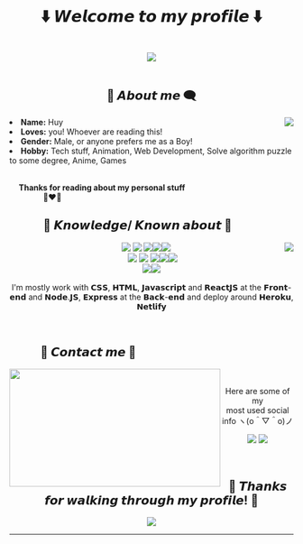<body>
<h1 align="center"> ⬇️ 𝙒𝙚𝙡𝙘𝙤𝙢𝙚 𝙩𝙤 𝙢𝙮 𝙥𝙧𝙤𝙛𝙞𝙡𝙚 ⬇️ </h1>
<br>
<div align="center">
<img src="https://wallpaperaccess.com/full/2641100.gif?raw=true">
</div>
<br>
<div>
<h2 align="center"> 💬 𝘼𝙗𝙤𝙪𝙩 𝙢𝙚 🗨️ </h2>
<img src="https://i.pinimg.com/originals/06/95/f6/0695f6d773f79217f094a05f67a9e810.gif" align="right">
<li>
<b>Name:</b> Huy</li>
<li>
<b>Loves:</b> you! Whoever are reading this!
</li>
<li>
<b>Gender:</b> Male, or anyone prefers me as a Boy!
</li>
<li>
<b>Hobby:</b> Tech stuff, Animation, Web Development, Solve algorithm puzzle to some degree, Anime, Games
</li>
<br>
<p><b>     Thanks for reading about my personal stuff<br>
                  💯❤️‍🔥</b></p>
</div>
<div>
<h2 align="left">            📇 𝙆𝙣𝙤𝙬𝙡𝙚𝙙𝙜𝙚/ 𝙆𝙣𝙤𝙬𝙣 𝙖𝙗𝙤𝙪𝙩 📇</h2>
<p>
<img src="https://i.pinimg.com/originals/8d/4b/77/8d4b77c44b7a68c0fd609411e2c0ec3c.gif" align="right">
</div>
<div>

<p align="center"><img src="https://img.shields.io/badge/CSS3-1572B6?style=for-the-badge&logo=css3&logoColor=white"/> <img src="https://img.shields.io/badge/HTML5-E34F26?style=for-the-badge&logo=html5&logoColor=white"/> <img src="https://img.shields.io/badge/JavaScript-F7DF1E?style=for-the-badge&logo=javascript&logoColor=black"/><img src="https://img.shields.io/badge/React-20232A?style=for-the-badge&logo=react&logoColor=61DAFB"/><img src ="https://img.shields.io/badge/Sass-CC6699?style=for-the-badge&logo=sass&logoColor=white"/><br>
 <img src="https://img.shields.io/badge/Node.js-43853D?style=for-the-badge&logo=node.js&logoColor=white
"/> <img src="https://img.shields.io/badge/Express.js-404D59?style=for-the-badge
"/> <img src="https://img.shields.io/badge/PostgreSQL-316192?style=for-the-badge&logo=postgresql&logoColor=white"/><img src = "https://img.shields.io/badge/MySQL-00000F?style=for-the-badge&logo=mysql&logoColor=white"/><img src ="https://img.shields.io/badge/MongoDB-4EA94B?style=for-the-badge&logo=mongodb&logoColor=white"/><br>
<img src ="https://img.shields.io/badge/Heroku-430098?style=for-the-badge&logo=heroku&logoColor=white"/><img src ="https://img.shields.io/badge/Netlify-00C7B7?style=for-the-badge&logo=netlify&logoColor=white
"/><br>

<br>
I'm mostly work with 𝗖𝗦𝗦, 𝗛𝗧𝗠𝗟, 𝗝𝗮𝘃𝗮𝘀𝗰𝗿𝗶𝗽𝘁 and 𝗥𝗲𝗮𝗰𝘁𝗝𝗦 at the 𝗙𝗿𝗼𝗻𝘁-𝗲𝗻𝗱 and 𝗡𝗼𝗱𝗲.𝗝𝗦, 𝗘𝘅𝗽𝗿𝗲𝘀𝘀 at the 𝗕𝗮𝗰𝗸-𝗲𝗻𝗱 and deploy around 𝗛𝗲𝗿𝗼𝗸𝘂, 𝗡𝗲𝘁𝗹𝗶𝗳𝘆
</p>
<br>
<h2>           📝 𝘾𝙤𝙣𝙩𝙖𝙘𝙩 𝙢𝙚 📝</h2>
<img src="https://64.media.tumblr.com/6010861f50f7bf08d0b37621cbea3ada/tumblr_ou7kr0Y9gD1vbbkedo3_540.gifv" align="left" width="373.5px" height="208.5px">
<br>
<p align="center">Here are some of my  <br>
most used social info ヽ(o＾▽＾o)ノ</p>
<p align="center"><a href="https://www.facebook.com/giahuythai/" target="_blank"><img src="https://img.shields.io/badge/Facebook-1877F2?style=for-the-badge&logo=facebook&logoColor=white"/></a> <a href="https://mail.google.com/mail/u/0/?fs=1&tf=cm&to=thaigiahuy230299@gmail.com" target="_blank"><img src="https://img.shields.io/badge/Gmail-D14836?style=for-the-badge&logo=gmail&logoColor=white"/></a></p>
</div>
<br>
<div>
<h2 align="center">💖 𝙏𝙝𝙖𝙣𝙠𝙨 𝙛𝙤𝙧 𝙬𝙖𝙡𝙠𝙞𝙣𝙜 𝙩𝙝𝙧𝙤𝙪𝙜𝙝 𝙢𝙮 𝙥𝙧𝙤𝙛𝙞𝙡𝙚! 💖</h2>
<div align="center">
<img src="https://i.pinimg.com/originals/80/7d/99/807d999b4df0c8fccaf06d11d6f0857f.gif">
</div>
<hr>
</div>
</div>
</body>
